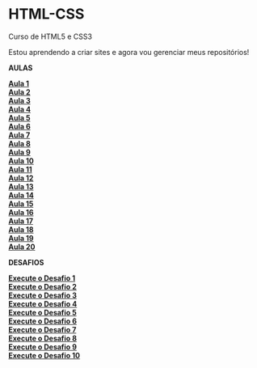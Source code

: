 # HTML-CSS
 Curso de HTML5 e CSS3 

Estou aprendendo a criar sites e agora vou gerenciar meus repositórios!

<strong>AULAS<strong>

<a href="https://ramonlopes647.github.io/HTML-CSS/tree/main/Exercicios/ex001/index.html">Aula 1<a>
<br>
<a href="https://ramonlopes647.github.io/HTML-CSS/tree/main/Exercicios/ex002/index.html">Aula 2<a>
<br>
<a href="https://ramonlopes647.github.io/HTML-CSS/tree/main/Exercicios/ex003/index.html">Aula 3<a>
<br>
<a href="https://ramonlopes647.github.io/HTML-CSS/tree/main/Exercicios/ex004/index.html">Aula 4<a>
<br>
<a href="https://ramonlopes647.github.io/HTML-CSS/tree/main/Exercicios/ex005/index.html">Aula 5<a>
<br>
<a href="https://ramonlopes647.github.io/HTML-CSS/tree/main/Exercicios/ex006/index.html">Aula 6<a>
<br>
<a href="https://ramonlopes647.github.io/HTML-CSS/tree/main/Exercicios/ex007/index.html">Aula 7<a>
<br>
<a href="https://ramonlopes647.github.io/HTML-CSS/tree/main/Exercicios/ex008/index.html">Aula 8<a>
<br>
<a href="https://ramonlopes647.github.io/HTML-CSS/tree/main/Exercicios/ex009/index.html">Aula 9<a>
<br>
<a href="https://ramonlopes647.github.io/HTML-CSS/tree/main/Exercicios/ex010/index.html">Aula 10<a>
<br>
<a href="https://ramonlopes647.github.io/HTML-CSS/tree/main/Exercicios/ex011/index.html">Aula 11<a>
<br>
<a href="https://ramonlopes647.github.io/HTML-CSS/tree/main/Exercicios/ex012/index.html">Aula 12<a>
<br>
<a href="https://ramonlopes647.github.io/HTML-CSS/tree/main/Exercicios/ex013/index.html">Aula 13<a>
<br>
<a href="https://ramonlopes647.github.io/HTML-CSS/tree/main/Exercicios/ex014/index.html">Aula 14<a>
<br>
<a href="https://ramonlopes647.github.io/HTML-CSS/tree/main/Exercicios/ex015/index.html">Aula 15<a>
<br>
<a href="https://ramonlopes647.github.io/HTML-CSS/tree/main/Exercicios/ex016/index.html">Aula 16<a>
<br>
<a href="https://ramonlopes647.github.io/HTML-CSS/tree/main/Exercicios/ex017/index.html">Aula 17<a>
<br>
<a href="https://ramonlopes647.github.io/HTML-CSS/tree/main/Exercicios/ex018/index.html">Aula 18<a>
<br>
<a href="https://ramonlopes647.github.io/HTML-CSS/tree/main/Exercicios/ex019/index.html">Aula 19<a>
<br>
<a href="https://ramonlopes647.github.io/HTML-CSS/tree/main/Exercicios/ex020/index.html">Aula 20<a>
<br>

<strong>DESAFIOS<strong>

<a href="https://ramonlopes647.github.io/HTML-CSS/Exercicios/Desafios/Ex001/index.html">Execute o Desafio 1 <a>
<br>
<a href="https://ramonlopes647.github.io/HTML-CSS/Exercicios/Desafios/Ex002/index.html">Execute o Desafio 2 <a>
<br>
<a href="https://ramonlopes647.github.io/HTML-CSS/Exercicios/Desafios/Ex003/index.html">Execute o Desafio 3 <a>
<br>
<a href="https://ramonlopes647.github.io/HTML-CSS/Exercicios/Desafios/Ex004/index.html">Execute o Desafio 4 <a>
<br>
<a href="https://ramonlopes647.github.io/HTML-CSS/Exercicios/Desafios/Ex005/index.html">Execute o Desafio 5 <a>
<br>
<a href="https://ramonlopes647.github.io/HTML-CSS/Exercicios/Desafios/Ex006/index.html">Execute o Desafio 6 <a>
<br>
<a href="https://ramonlopes647.github.io/HTML-CSS/Exercicios/Desafios/Ex007/index.html">Execute o Desafio 7 <a>
<br>
<a href="https://ramonlopes647.github.io/HTML-CSS/Exercicios/Desafios/Ex008/index.html">Execute o Desafio 8 <a>
<br>
<a href="https://ramonlopes647.github.io/HTML-CSS/Exercicios/Desafios/Ex009/index.html">Execute o Desafio 9 <a>
<br>
<a href="https://ramonlopes647.github.io/HTML-CSS/Exercicios/Desafios/Ex010/android.html">Execute o Desafio 10 <a>